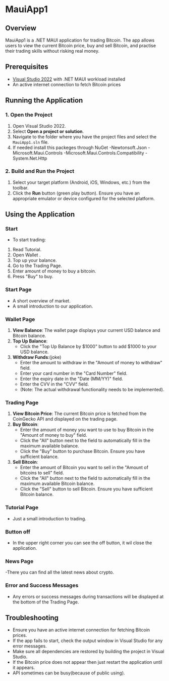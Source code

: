 # MauiApp1

## Overview

MauiApp1 is a .NET MAUI application for trading Bitcoin. The app allows users to view the current Bitcoin price, buy and sell Bitcoin, and practise their trading skills without risking real money.

## Prerequisites

- [Visual Studio 2022](https://visualstudio.microsoft.com/vs/) with .NET MAUI workload installed
- An active internet connection to fetch Bitcoin prices

## Running the Application

### 1. Open the Project

1. Open Visual Studio 2022.
2. Select **Open a project or solution**.
3. Navigate to the folder where you have the project files and select the `MauiApp1.sln` file.
4. If needed install this packeges through NuGet
-Newtonsoft.Json
-Microsoft.Maui.Controls
-Microsoft.Maui.Controls.Compatibility
-System.Net.Http

### 2. Build and Run the Project

1. Select your target platform (Android, iOS, Windows, etc.) from the toolbar.
2. Click the **Run** button (green play button). Ensure you have an appropriate emulator or device configured for the selected platform.

## Using the Application

### Start

-  To start trading:
1. Read Tutorial.
2. Open Wallet .
3. Top up your balance.
4. Go to the Trading Page.
5. Enter amount of money to buy a bitcoin.
6. Press "Buy" to buy.

### Start Page
- A short overview of market.
- A small introduction to our application.

### Wallet Page

1. **View Balance**: The wallet page displays your current USD balance and Bitcoin balance.
2. **Top Up Balance**:
   - Click the "Top Up Balance by $1000" button to add $1000 to your USD balance.
3. **Withdraw Funds**:(joke)
   - Enter the amount to withdraw in the "Amount of money to withdraw" field.
   - Enter your card number in the "Card Number" field.
   - Enter the expiry date in the "Date (MM/YY)" field.
   - Enter the CVV in the "CVV" field.
   - (Note: The actual withdrawal functionality needs to be implemented).

### Trading Page

1. **View Bitcoin Price**: The current Bitcoin price is fetched from the CoinGecko API and displayed on the trading page.
2. **Buy Bitcoin**:
   - Enter the amount of money you want to use to buy Bitcoin in the "Amount of money to buy" field.
   - Click the "All" button next to the field to automatically fill in the maximum available balance.
   - Click the "Buy" button to purchase Bitcoin. Ensure you have sufficient balance.
3. **Sell Bitcoin**:
   - Enter the amount of Bitcoin you want to sell in the "Amount of bitcoins to sell" field.
   - Click the "All" button next to the field to automatically fill in the maximum available Bitcoin balance.
   - Click the "Sell" button to sell Bitcoin. Ensure you have sufficient Bitcoin balance.

### Tutorial Page 
- Just a small introduction to trading.

### Button off
- In the upper right corner you can see the off button, it wil close the application.

### News Page
-There you can find all the latest news about crypto.


### Error and Success Messages

- Any errors or success messages during transactions will be displayed at the bottom of the Trading Page.

## Troubleshooting

- Ensure you have an active internet connection for fetching Bitcoin prices.
- If the app fails to start, check the output window in Visual Studio for any error messages.
- Make sure all dependencies are restored by building the project in Visual Studio.
- If the Bitcoin price does not appear then just restart the application until it appears.
- API sometimes can be busy(because of public using).

